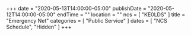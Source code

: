 +++
date = "2020-05-13T14:00:00-05:00"
publishDate = "2020-05-12T14:00:00-05:00"
endTime = ""
location = ""
ncs = [ "KE0LDS" ]
title = "Emergency Net"
categories = [ "Public Service" ]
dates = [ "NCS Schedule", "Hidden" ]
+++
